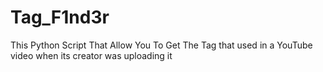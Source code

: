 # Tag_F1nd3r
This Python Script That Allow You To Get The Tag  that used in a YouTube video when its creator was uploading it
